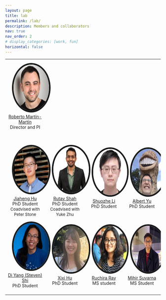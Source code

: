 ```yaml
---
layout: page
title: lab
permalink: /lab/
description: Members and collaborators
nav: true
nav_order: 2
# display_categories: [work, fun]
horizontal: false
---
```


<!-- pages/lab.md -->

<head>
    <style>
        img {
            border-radius: 58%;
        }
    </style>
</head>



<table>
  <tbody>
  <tr>
    <td><div style="text-align:center"><a href="http://robertomartinmartin.com"><img src="../assets/img/roberto_martinmartin.jpg" style="width:150px;height:150px;margin: 10px 15px 2px 15px;" alt="Roberto Martín-Martín" border="5"/><br />Roberto Martín-Martín</a> <br/>Director and PI<br/><br><br></div></td>
  </tr>
  <tr>
    <td><div style="text-align:center"><a href="http://jiahenghu.github.io/"><img src="../assets/img/jeff_squared.jpg" style="width:150px;height:150px;margin: 10px 15px 2px 15px;" alt="Jiaheng Hu" border="5"/><br /> Jiaheng Hu</a> <br/>PhD Student<br/><font size="-1">Coadvised with Peter Stone</font></div></td>
    <td><div style="text-align:center"><a href="http://shahrutav.github.io/"><img src="../assets/img/rutav_pp.png" style="width:150px;height:150px;margin: 10px 15px 2px 15px;" alt="Rutav Shah" border="5"/><br />Rutav Shah</a> <br/>PhD Student<br><font size="-1">Coadvised with Yuke Zhu</font></div></td>
    <td>
  <div style="text-align:center">
    <a href="http://shuozheli.github.io/">
      <img src="http://github.com/ShuoZheLi/ShuoZheLi.github.io/raw/main/ShuoZheLi.jpeg" style="width:150px;height:150px;margin: 10px 15px 2px 15px;" alt="Shuozhe Li" border="5" />
      <br />Shuozhe Li</a>
    <br />PhD Student<br>
    <br>
  </div>
</td>
    <td><div style="text-align:center"><a href="http://www.cs.utexas.edu/~albertyu/"><img src="../assets/img/albertyu_sq.jpg" style="width:150px;height:150px;margin: 10px 15px 2px 15px;" alt="Albert Yu" border="5"/><br />Albert Yu</a> <br/>PhD Student<br><br></div></td>
    </tr>
    <tr>
    <td><div style="text-align:center"><a href="http://www.linkedin.com/in/steven200796/"><img src="../assets/img/steven_shi.jpg" style="width:150px;height:150px;margin: 10px 15px 2px 15px;" alt="Di Yang (Steven) Shi" border="5"/><br />Di Yang (Steven) Shi</a> <br/>PhD Student<br><br></div></td>
    <td><div style="text-align:center"><a href="http://hxixixh.github.io/"><img src="../assets/img/hxixi_22_256x256.jpg" style="width:150px;height:150px;margin: 10px 15px 2px 15px;" alt="Xixi Hu" border="5"/><br />Xixi Hu</a> <br/>PhD Student<br><br></div></td>
    <td><div style="text-align:center"><a href="http://github.com/rayruchira"><img src="../assets/img/ruchira.jpeg" style="width:150px;height:150px;margin: 10px 15px 2px 15px;" alt="Ruchira Ray" border="5"/><br />Ruchira Ray</a> <br/>MS student<br><br></div></td>
    <td><div style="text-align:center"><a href="http://www.mihirsuvarna.com/"><img src="../assets/img/DSC1400.jpg" style="width:150px;height:150px;margin: 10px 15px 2px 15px;" alt="Mihir Suvarna" border="5"/><br />Mihir Suvarna</a> <br/>MS Student<br><br></div></td>
    </tr>
  </tbody>
</table>